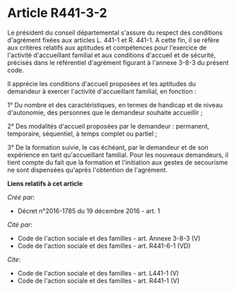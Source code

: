 # Article R441-3-2

Le président du conseil départemental s'assure du respect des conditions d'agrément fixées aux articles L. 441-1 et R. 441-1.
A cette fin, il se réfère aux critères relatifs aux aptitudes et compétences pour l'exercice de l'activité d'accueillant
familial et aux conditions d'accueil et de sécurité, précisés dans le référentiel d'agrément figurant à l'annexe 3-8-3 du
présent code. 

Il apprécie les conditions d'accueil proposées et les aptitudes du demandeur à exercer l'activité d'accueillant familial, en
fonction : 

1° Du nombre et des caractéristiques, en termes de handicap et de niveau d'autonomie, des personnes que le demandeur souhaite
accueillir ; 

2° Des modalités d'accueil proposées par le demandeur : permanent, temporaire, séquentiel, à temps complet ou partiel ; 

3° De la formation suivie, le cas échéant, par le demandeur et de son expérience en tant qu'accueillant familial. Pour les
nouveaux demandeurs, il tient compte du fait que la formation et l'initiation aux gestes de secourisme ne sont dispensées
qu'après l'obtention de l'agrément.

**Liens relatifs à cet article**

_Créé par_:

  - Décret n°2016-1785 du 19 décembre 2016 - art. 1

_Cité par_:

  - Code de l'action sociale et des familles - art. Annexe 3-8-3 (V)
  - Code de l'action sociale et des familles - art. R441-6-1 (VD)

_Cite_:

  - Code de l'action sociale et des familles - art. L441-1 (V)
  - Code de l'action sociale et des familles - art. R441-1 (V)

